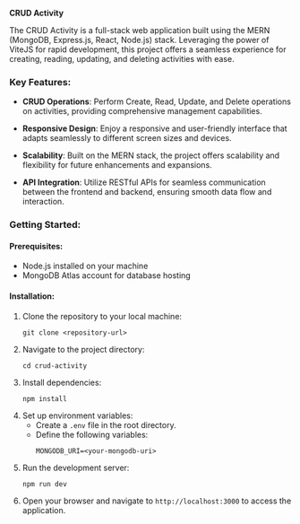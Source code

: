 **CRUD Activity**

The CRUD Activity is a full-stack web application built using the MERN (MongoDB, Express.js, React, Node.js) stack. Leveraging the power of ViteJS for rapid development, this project offers a seamless experience for creating, reading, updating, and deleting activities with ease.

### Key Features:
- **CRUD Operations**: Perform Create, Read, Update, and Delete operations on activities, providing comprehensive management capabilities.
  
- **Responsive Design**: Enjoy a responsive and user-friendly interface that adapts seamlessly to different screen sizes and devices.
  
- **Scalability**: Built on the MERN stack, the project offers scalability and flexibility for future enhancements and expansions.
  
- **API Integration**: Utilize RESTful APIs for seamless communication between the frontend and backend, ensuring smooth data flow and interaction.

### Getting Started:

#### Prerequisites:
- Node.js installed on your machine
- MongoDB Atlas account for database hosting

#### Installation:
1. Clone the repository to your local machine:
   ```
   git clone <repository-url>
   ```
2. Navigate to the project directory:
   ```
   cd crud-activity
   ```
3. Install dependencies:
   ```
   npm install
   ```
4. Set up environment variables:
   - Create a `.env` file in the root directory.
   - Define the following variables:
     ```
     MONGODB_URI=<your-mongodb-uri>
     ```
5. Run the development server:
   ```
   npm run dev
   ```
6. Open your browser and navigate to `http://localhost:3000` to access the application.
